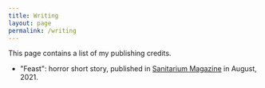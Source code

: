 ```yaml
---
title: Writing
layout: page
permalink: /writing
---
```


This page contains a list of my publishing credits.

* "Feast": horror short story, published in [Sanitarium Magazine](https://www.thesanitarium.co.uk/) in August, 2021.